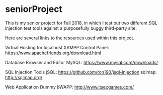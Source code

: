 # seniorProject
This is my senior project for Fall 2018, in which I test out two different SQL injection test tools against a purposefully buggy third-party site.

Here are several links to the resources used within this project.

Virtual Hosting for localhost
XAMPP Control Panel: https://www.apachefriends.org/download.html

Database Browser and Editor
MySQL: https://www.mysql.com/downloads/

SQL Injection Tools
jSQL: https://github.com/ron190/jsql-injection
sqlmap: http://sqlmap.org/

Web Application Dummy
bWAPP: http://www.itsecgames.com/
